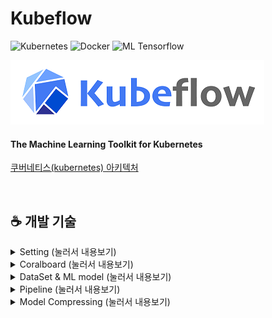# Kubeflow
![Kubernetes](https://img.shields.io/badge/Platform-Kubernetes-blue?logo=Kubernetes)
![Docker](https://img.shields.io/badge/Container-Docker-brightgreen?logo=Docker)
![ML Tensorflow](https://img.shields.io/badge/ML-Tensorflow-orange?logo=Tensorflow)

![kubeflow-logo](/Setting/img/kubeflow-logo.png)

#### The Machine Learning Toolkit for Kubernetes

[쿠버네티스(kubernetes) 아키텍처](https://www.oss.kr/index.php/info_techtip/show/714d80e1-3977-4ca4-a223-69bd4d224987)


<br>

## ☕ 개발 기술


<details>
<summary> Setting  (눌러서 내용보기) </summary>
<div markdown="1">

## 🌼 [Setting](https://github.com/ESE-Lab/Kubeflow/tree/master/Setting)

[지구별 여행자](https://kangwoo.kr/category/machine-learning/kubeflow/)

</div>
</details>



<details>
<summary> Coralboard  (눌러서 내용보기) </summary>
<div markdown="1">

## 🌼 [Coralboard](https://github.com/ESE-Lab/Kubeflow/tree/master/Coralboard)

### Coral Dev Board란?

2019년 초에 구글에서 내놓은 Edge TPU가 장착된 Single-board Computer(SBC) 싱글보드 PC이다.

#### Edge TPU Module Tech Specs

|Item|Specifications|
|:---:|:---:|
|CPU|NXP i.MX 8M SOC (quad Cortex-A53, Cortex-M4F)|
|GPU|Integrated GC7000 Lite Graphics|
|ML accelerator|Google Edge TPU coprocessor|
|RAM|1 GB LPDDR4|
|Flash memory|8 GB eMMC|
|Wireless|Wi-Fi 2x2 MIMO (802.11b/g/n/ac 2.4/5GHz) Bluetooth 4.1|
|Dimensions|48mm x 40mm x 5mm|


#### Baseboard Tech Specs

|Item|Specifications|
|:---:|:---:|
|Flash memory|MicroSD slot|
|USB|Type-C OTG Type-C power Type-A 3.0 host Micro-B serial console|
|LAN|Gigabit Ethernet port|
|Audio|3.5mm audio jack (CTIA compliant) Digital PDM microphone (x2) 2.54mm 4-pin terminal for stereo speakers|
|Video|HDMI 2.0a (full size) 39-pin FFC connector for MIPI-DSI display (4-lane) 24-pin FFC connector for MIPI-CSI2 camera (4-lane)|
|GPIO|3.3V power rail 40 - 255 ohms programmable impedance ~82 mA max current|
|Power|5V DC (USB Type-C)|
|Dimensions|88 mm x 60 mm x 24mm|

<br>

</div>
</details>

<details>
<summary> DataSet & ML model (눌러서 내용보기) </summary>
<div markdown="1">*

## 🌼 [DataSet](https://github.com/ESE-Lab/Kubeflow/tree/master/DataSet)

### caltech101
Dataset link : https://bit.ly/2V1o5Lb

#### 선택 이유
- 이미지 분석 task에 적합함
- 용량이 200MB 이내로 적당함
- 공개되어 있는 데이터로 저작권 문제가 없음

#### MNIST를 선택하지 않은 이유
- 이미지의 크기가 작아서 kubeflow를 통한 학습 성능 향삭을 체감하기 적합하지 않음
- 식상하고 이미지가 너무 잘 정제되어 있어서 별다른 전처리 없이도 학습 성능이 매우 잘 나옴

#### 다른 dataset 찾으려면
> Google 'Dataset Search' 서비스를  이용하면 머신러닝에 사용될 수 있는 데이터셋을 쉽게 검색할 수 있음!   
> https://datasetsearch.research.google.com/

</div>
</details>

<details>
<summary> Pipeline  (눌러서 내용보기) </summary>
<div markdown="1">

## 🌼 [Pipeline](https://github.com/ESE-Lab/Kubeflow/tree/master/Pipeline)

### Kubeflow pipeline?  
컨테이너 기반의 end-to-end ML 워크플로우를 만들고 배포할 수 있는 쿠버네티스 플랫폼

컨테이너 기반으로 구성되어 있기 떄문에 확장성 및 재사용성이 좋다.

쿠버네티스의 자원을 관리하기 위해서 백엔드 프레임워크로 `argo`라는 워크플로우 툴을 사용할 예정

https://argoproj.github.io/

### 구성

- 실험(Experiment), 잡(Job), 런(Run)을 추적하고 관리하는 유저 인터페이스
- ML 워크플로우 단계별 스케쥴링 엔진
- 파이프라인과 그 컴포넌트들을 생성하는 SDK
- SDK와 연동하는 쥬피터 노트북

*쉬운 파이프라인 구성 → 쉬운 파이프라인 생성 → 쉬운 재사용*


<br>



</div>
</details>


<details>
<summary> Model Compressing  (눌러서 내용보기) </summary>
<div markdown="1">

## 🌼 [Model Compressing](https://github.com/ESE-Lab/Kubeflow/tree/master/ModelCompressing)

#### 설명

<br>

hi

</div>
</details>

<br>
